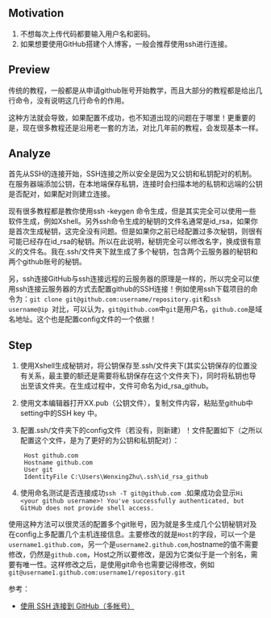 
## Motivation
1. 不想每次上传代码都要输入用户名和密码。
2. 如果想要使用GitHub搭建个人博客，一般会推荐使用ssh进行连接。


## Preview

传统的教程，一般都是从申请github账号开始教学，而且大部分的教程都是给出几行命令，没有说明这几行命令的作用。

这种方法就会导致，如果配置不成功，也不知道出现的问题在于哪里！更重要的是，现在很多教程还是沿用老一套的方法，对比几年前的教程，会发现基本一样。

## Analyze

首先从SSH的连接开始，SSH连接之所以安全是因为又公钥和私钥配对的机制。在服务器端添加公钥，在本地端保存私钥，连接时会扫描本地的私钥和远端的公钥是否配对，如果配对则建立连接。

现有很多教程都是教你使用ssh -keygen 命令生成，但是其实完全可以使用一些软件生成，例如Xshell。另外ssh命令生成的秘钥的文件名通常是id_rsa，如果你是首次生成秘钥，这完全没有问题。但是如果你之前已经配置过多次秘钥，则很有可能已经存在id_rsa的秘钥。所以在此说明，秘钥完全可以修改名字，换成很有意义的文件名。我在.ssh/文件夹下就生成了多个秘钥，包含两个云服务器的秘钥和两个github账号的秘钥。

另，ssh连接GitHub与ssh连接远程的云服务器的原理是一样的，所以完全可以使用ssh连接云服务器的方式去配置github的SSH连接！例如使用ssh下载项目的命令为：```git clone git@github.com:username/repository.git```和```ssh username@ip ```对比，可以认为，```git@github.com```中```git```是用户名，```github.com```是域名地址。这个也是配置config文件的一个依据！

## Step

1. 使用Xshell生成秘钥对，将公钥保存至.ssh/文件夹下(其实公钥保存的位置没有关系，最主要的额还是需要将私钥保存在这个文件夹下)，同时将私钥也导出至该文件夹。在生成过程中，文件可命名为id_rsa_github。
2. 使用文本编辑器打开XX.pub（公钥文件），复制文件内容，粘贴至github中setting中的SSH key 中。
3. 配置.ssh/文件夹下的config文件（若没有，则新建）！文件配置如下（之所以配置这个文件，是为了更好的为公钥和私钥配对）：
   ```config
    Host github.com
    Hostname github.com
    User git
    IdentityFile C:\Users\WenxingZhu\.ssh\id_rsa_github

   ```

4. 使用命名测试是否连接成功```ssh -T git@github.com ```.如果成功会显示```Hi <your github username>! You've successfully authenticated, but GitHub does not provide shell access.```

使用这种方法可以很灵活的配置多个git账号，因为就是多生成几个公钥秘钥对及在config上多配置几个主机连接信息。主要修改的就是```Host```的字段，可以一个是```username1.github.com```，另一个是```username2.github.com```,hostname的值不需要修改，仍然是```github.com```，Host之所以要修改，是因为它类似于是一个别名，需要有唯一性。这样修改之后，是使用git命令也需要记得修改，例如```git@username1.github.com:username1/repository.git```

参考：
* [使用 SSH 连接到 GitHub（多帐号）](https://io-oi.me/tech/ssh-with-multiple-github-accounts/)
